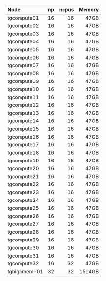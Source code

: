 |Node         | np|     ncpus|  Memory |
| :---------- |:-:| --------:| -------:|
|tgcompute01  | 16|     16   |  47GB   |
|tgcompute02  | 16|     16   |  47GB   |
|tgcompute03  | 16|     16   |  47GB   |
|tgcompute04  | 16|     16   |  47GB   |
|tgcompute05  | 16|     16   |  47GB   |
|tgcompute06  | 16|     16   |  47GB   |
|tgcompute07  | 16|     16   |  47GB   |
|tgcompute08  | 16|     16   |  47GB   |
|tgcompute09  | 16|     16   |  47GB   |
|tgcompute10  | 16|     16   |  47GB   |
|tgcompute11  | 16|     16   |  47GB   |
|tgcompute12  | 16|     16   |  47GB   |
|tgcompute13  | 16|     16   |  47GB   |
|tgcompute14  | 16|     16   |  47GB   |
|tgcompute15  | 16|     16   |  47GB   |
|tgcompute16  | 16|     16   |  47GB   |
|tgcompute17  | 16|     16   |  47GB   |
|tgcompute18  | 16|     16   |  47GB   |
|tgcompute19  | 16|     16   |  47GB   |
|tgcompute20  | 16|     16   |  47GB   |
|tgcompute21  | 16|     16   |  47GB   |
|tgcompute22  | 16|     16   |  47GB   |
|tgcompute23  | 16|     16   |  47GB   |
|tgcompute24  | 16|     16   |  47GB   |
|tgcompute25  | 16|     16   |  47GB   |
|tgcompute26  | 16|     16   |  47GB   |
|tgcompute27  | 16|     16   |  47GB   |
|tgcompute28  | 16|     16   |  47GB   |
|tgcompute29  | 16|     16   |  47GB   |
|tgcompute30  | 16|     16   |  47GB   |
|tgcompute31  | 16|     16   |  47GB   |
|tgcompute32  | 16|     32   |  47GB   |
|tghighmem-01 | 32|     32   |  1514GB |
